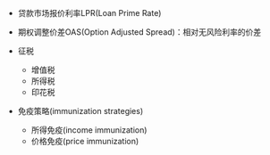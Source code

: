 


- 贷款市场报价利率LPR(Loan Prime Rate)
- 期权调整价差OAS(Option Adjusted Spread)：相对无风险利率的价差



- 征税
    - 增值税
    - 所得税
    - 印花税


- 免疫策略(immunization strategies)
    - 所得免疫(income immunization)
    - 价格免疫(price immunization)